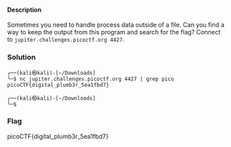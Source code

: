 #### Description

Sometimes you need to handle process data outside of a file. Can you find a way to keep the output from this program and search for the flag? Connect to `jupiter.challenges.picoctf.org 4427`.


### Solution
```shell
┌──(kali㉿kali)-[~/Downloads]
└─$ nc jupiter.challenges.picoctf.org 4427 | grep pico
picoCTF{digital_plumb3r_5ea1fbd7}
                                                                                                                                
┌──(kali㉿kali)-[~/Downloads]
└─$ 

```
### Flag
picoCTF{digital_plumb3r_5ea1fbd7}